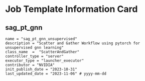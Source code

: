# Job Template Information Card

## sag_pt_gnn
    name = "sag_pt_gnn_unsupervised"
    description = "Scatter and Gather Workflow using pytorch for unsupervised gnn learning" 
    class_name  =  "ScatterAndGather"
    controller_type = "server"
    executor_type = "launcher_executor"
    contributor = "NVIDIA"
    init_publish_date = "2023-10-31"
    last_updated_date = "2023-11-06" # yyyy-mm-dd
